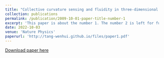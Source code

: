 ```yaml
---
title: "Collective curvature sensing and fluidity in three-dimensional multicellular systems"
collection: publications
permalink: /publication/2009-10-01-paper-title-number-1
excerpt: 'This paper is about the number 1. The number 2 is left for future work.'
date: 2022-10-03
venue: 'Nature Physics'
paperurl: 'http://tang-wenhui.github.io/files/paper1.pdf'
---
```

[Download paper here](http://academicpages.github.io/files/paper1.pdf)

